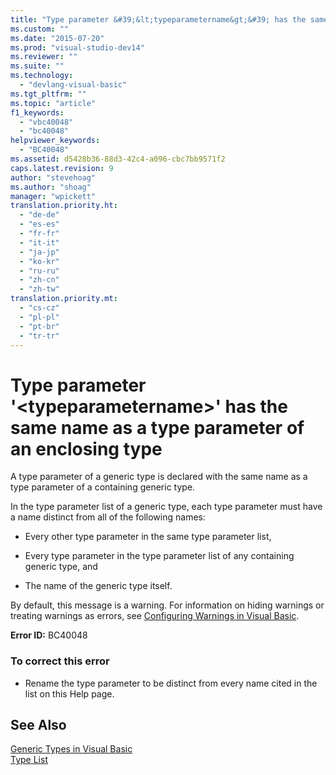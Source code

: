 ```yaml
---
title: "Type parameter &#39;&lt;typeparametername&gt;&#39; has the same name as a type parameter of an enclosing type"
ms.custom: ""
ms.date: "2015-07-20"
ms.prod: "visual-studio-dev14"
ms.reviewer: ""
ms.suite: ""
ms.technology: 
  - "devlang-visual-basic"
ms.tgt_pltfrm: ""
ms.topic: "article"
f1_keywords: 
  - "vbc40048"
  - "bc40048"
helpviewer_keywords: 
  - "BC40048"
ms.assetid: d5428b36-88d3-42c4-a096-cbc7bb9571f2
caps.latest.revision: 9
author: "stevehoag"
ms.author: "shoag"
manager: "wpickett"
translation.priority.ht: 
  - "de-de"
  - "es-es"
  - "fr-fr"
  - "it-it"
  - "ja-jp"
  - "ko-kr"
  - "ru-ru"
  - "zh-cn"
  - "zh-tw"
translation.priority.mt: 
  - "cs-cz"
  - "pl-pl"
  - "pt-br"
  - "tr-tr"
---
```

# Type parameter &#39;&lt;typeparametername&gt;&#39; has the same name as a type parameter of an enclosing type
A type parameter of a generic type is declared with the same name as a type parameter of a containing generic type.  
  
 In the type parameter list of a generic type, each type parameter must have a name distinct from all of the following names:  
  
-   Every other type parameter in the same type parameter list,  
  
-   Every type parameter in the type parameter list of any containing generic type, and  
  
-   The name of the generic type itself.  
  
 By default, this message is a warning. For information on hiding warnings or treating warnings as errors, see [Configuring Warnings in Visual Basic](../Topic/Configuring%20Warnings%20in%20Visual%20Basic.md).  
  
 **Error ID:** BC40048  
  
### To correct this error  
  
-   Rename the type parameter to be distinct from every name cited in the list on this Help page.  
  
## See Also  
 [Generic Types in Visual Basic](../../visual-basic\programming-guide\language-features\data-types/generic-types.md)   
 [Type List](../../visual-basic\language-reference\statements/type-list.md)